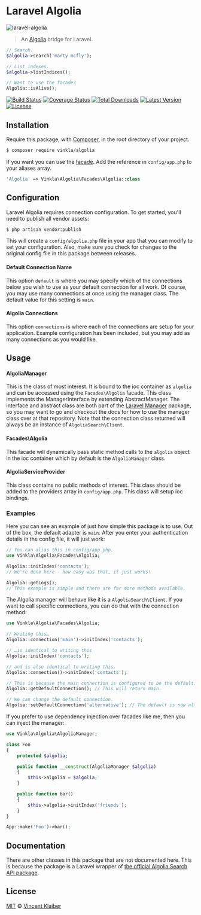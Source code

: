 # Laravel Algolia

![laravel-algolia](https://user-images.githubusercontent.com/499192/27283300-e580180a-54f3-11e7-94bb-288c6df2834a.png)

> An [Algolia](https://www.algolia.com/) bridge for Laravel.

```php
// Search.
$algolia->search('marty mcfly');

// List indexes.
$algolia->listIndices();

// Want to use the facade?
Algolia::isAlive();
```

[![Build Status](https://badgen.net/travis/vinkla/laravel-algolia/master)](https://travis-ci.org/vinkla/laravel-algolia)
[![Coverage Status](https://badgen.net/codecov/c/github/vinkla/laravel-algolia)](https://codecov.io/github/vinkla/laravel-algolia)
[![Total Downloads](https://badgen.net/packagist/dt/vinkla/algolia)](https://packagist.org/packages/vinkla/algolia)
[![Latest Version](https://badgen.net/github/release/vinkla/algolia)](https://github.com/vinkla/algolia/releases)
[![License](https://badgen.net/packagist/license/vinkla/algolia)](https://packagist.org/packages/vinkla/algolia)

## Installation
Require this package, with [Composer](https://getcomposer.org/), in the root directory of your project.

```bash
$ composer require vinkla/algolia
```

If you want you can use the [facade](http://laravel.com/docs/facades). Add the reference in `config/app.php` to your aliases array.

```php
'Algolia' => Vinkla\Algolia\Facades\Algolia::class
```

## Configuration

Laravel Algolia requires connection configuration. To get started, you'll need to publish all vendor assets:

```bash
$ php artisan vendor:publish
```

This will create a `config/algolia.php` file in your app that you can modify to set your configuration. Also, make sure you check for changes to the original config file in this package between releases.

#### Default Connection Name

This option `default` is where you may specify which of the connections below you wish to use as your default connection for all work. Of course, you may use many connections at once using the manager class. The default value for this setting is `main`.

#### Algolia Connections

This option `connections` is where each of the connections are setup for your application. Example configuration has been included, but you may add as many connections as you would like.

## Usage

#### AlgoliaManager

This is the class of most interest. It is bound to the ioc container as `algolia` and can be accessed using the `Facades\Algolia` facade. This class implements the ManagerInterface by extending AbstractManager. The interface and abstract class are both part of the [Laravel Manager](https://github.com/GrahamCampbell/Laravel-Manager) package, so you may want to go and checkout the docs for how to use the manager class over at that repository. Note that the connection class returned will always be an instance of `AlgoliaSearch\Client`.

#### Facades\Algolia

This facade will dynamically pass static method calls to the `algolia` object in the ioc container which by default is the `AlgoliaManager` class.

#### AlgoliaServiceProvider

This class contains no public methods of interest. This class should be added to the providers array in `config/app.php`. This class will setup ioc bindings.

### Examples
Here you can see an example of just how simple this package is to use. Out of the box, the default adapter is `main`. After you enter your authentication details in the config file, it will just work:

```php
// You can alias this in config/app.php.
use Vinkla\Algolia\Facades\Algolia;

Algolia::initIndex('contacts');
// We're done here - how easy was that, it just works!

Algolia::getLogs();
// This example is simple and there are far more methods available.
```

The Algolia manager will behave like it is a `AlgoliaSearch\Client`. If you want to call specific connections, you can do that with the connection method:

```php
use Vinkla\Algolia\Facades\Algolia;

// Writing this…
Algolia::connection('main')->initIndex('contacts');

// …is identical to writing this
Algolia::initIndex('contacts');

// and is also identical to writing this.
Algolia::connection()->initIndex('contacts');

// This is because the main connection is configured to be the default.
Algolia::getDefaultConnection(); // This will return main.

// We can change the default connection.
Algolia::setDefaultConnection('alternative'); // The default is now alternative.
```

If you prefer to use dependency injection over facades like me, then you can inject the manager:

```php
use Vinkla\Algolia\AlgoliaManager;

class Foo
{
    protected $algolia;

    public function __construct(AlgoliaManager $algolia)
    {
        $this->algolia = $algolia;
    }

    public function bar()
	{
        $this->algolia->initIndex('friends');
    }
}

App::make('Foo')->bar();
```

## Documentation

There are other classes in this package that are not documented here. This is because the package is a Laravel wrapper of [the official Algolia Search API package](https://github.com/algolia/algoliasearch-client-php#readme).

## License

[MIT](LICENSE) © [Vincent Klaiber](https://vinkla.com)
